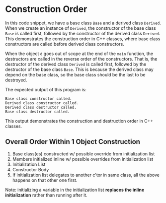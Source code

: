 # Construction Order

In this code snippet, we have a base class `Base` and a derived class `Derived`. When we create an instance of `Derived`, the constructor of the base class `Base` is called first, followed by the constructor of the derived class `Derived`. This demonstrates the construction order in C++ classes, where base class constructors are called before derived class constructors.

When the object `d` goes out of scope at the end of the `main` function, the destructors are called in the reverse order of the constructors. That is, the destructor of the derived class `Derived` is called first, followed by the destructor of the base class `Base`. This is because the derived class may depend on the base class, so the base class should be the last to be destroyed.

The expected output of this program is:

```
Base class constructor called.
Derived class constructor called.
Derived class destructor called.
Base class destructor called.
```

This output demonstrates the construction and destruction order in C++ classes.

## Overall Order Within 1 Object Construction

1. Base class(es) constructed w/ possible override from initialization list
1. Members initialized inline w/ possible overrides from initialization list
1. Initialization List
1. Constructor Body
1. If initialization list delegates to another c'tor in same class, all the above happens on that other one first.

Note: initializing a variable in the initialization list __replaces the inline initialization__ rather than running after it.

